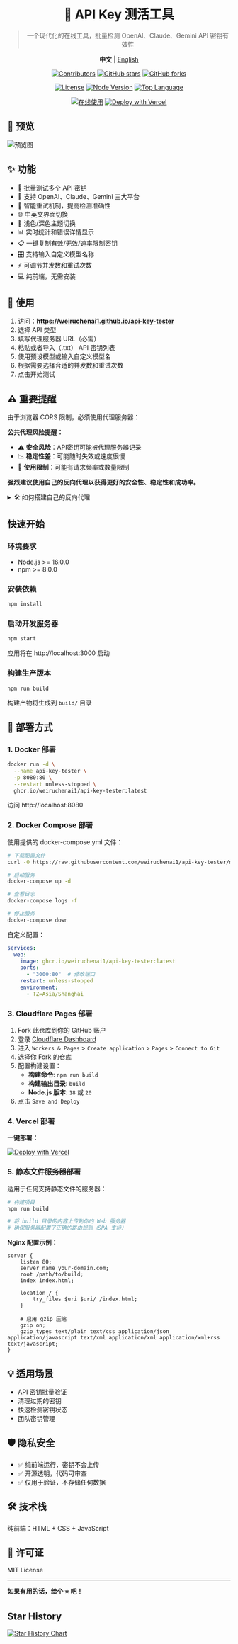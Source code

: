 <div align="center">

# 🔑 API Key 测活工具
> 一个现代化的在线工具，批量检测 OpenAI、Claude、Gemini API 密钥有效性

**中文** | [English](./README.en.md)

[![Contributors](https://img.shields.io/github/contributors/weiruchenai1/api-key-tester?style=flat&color=orange)](https://github.com/weiruchenai1/api-key-tester/graphs/contributors)
[![GitHub stars](https://img.shields.io/github/stars/weiruchenai1/api-key-tester?style=flat&color=yellow)](https://github.com/weiruchenai1/api-key-tester/stargazers)
[![GitHub forks](https://img.shields.io/github/forks/weiruchenai1/api-key-tester?style=flat&color=green)](https://github.com/weiruchenai1/api-key-tester/network/members)

[![License](https://img.shields.io/github/license/weiruchenai1/api-key-tester?style=flat&color=blue)](https://github.com/weiruchenai1/api-key-tester/blob/main/LICENSE)
[![Node Version](https://img.shields.io/badge/node-%3E=16.0.0-brightgreen?style=flat&logo=node.js)](https://nodejs.org/)
[![Top Language](https://img.shields.io/github/languages/top/weiruchenai1/api-key-tester?style=flat&logo=javascript&color=yellow)](https://github.com/weiruchenai1/api-key-tester)

[![在线使用](https://img.shields.io/badge/在线使用-GitHub%20Pages-blue?style=flat&logo=github)](https://weiruchenai1.github.io/api-key-tester)
[![Deploy with Vercel](https://img.shields.io/badge/Deploy-Vercel-black?style=flat&logo=vercel)](https://vercel.com/new/clone?repository-url=https://github.com/weiruchenai1/api-key-tester)

</div>

## 📸 预览

![预览图](./Preview.png)

## ✨ 功能

- 🚀 批量测试多个 API 密钥
- 🎯 支持 OpenAI、Claude、Gemini 三大平台
- 🔄 智能重试机制，提高检测准确性
- 🌐 中英文界面切换
- 🌙 浅色/深色主题切换
- 📊 实时统计和错误详情显示
- 📋 一键复制有效/无效/速率限制密钥
- 🎛️ 支持输入自定义模型名称
- ⚡ 可调节并发数和重试次数
- 💻 纯前端，无需安装

## 🚀 使用

1. 访问：**https://weiruchenai1.github.io/api-key-tester**
2. 选择 API 类型
3. 填写代理服务器 URL（必需）
4. 粘贴或者导入（.txt） API 密钥列表
5. 使用预设模型或输入自定义模型名
6. 根据需要选择合适的并发数和重试次数
7. 点击开始测试

## ⚠️ 重要提醒

由于浏览器 CORS 限制，必须使用代理服务器：

**公共代理风险提醒：**
- ⚠️ **安全风险**：API密钥可能被代理服务器记录
- 📉 **稳定性差**：可能随时失效或速度很慢
- 🚫 **使用限制**：可能有请求频率或数量限制

**强烈建议使用自己的反向代理以获得更好的安全性、稳定性和成功率。**

<details>
<summary>🛠️ 如何搭建自己的反向代理</summary>

如果你有自己的海外服务器，可以使用 Nginx 搭建反向代理：

**前置要求：**
- 一台海外服务器（VPS）
- 一个域名，并将以下子域名解析到服务器IP：
  - `openai.your-domain.com`
  - `claude.your-domain.com` 
  - `gemini.your-domain.com`

**1. 安装 Nginx**
```bash
sudo apt-get update
sudo apt-get install nginx
```

**2. 配置域名和SSL证书**
```bash
# 申请SSL证书（使用 Let's Encrypt）
sudo apt-get install certbot python3-certbot-nginx
sudo certbot --nginx -d your-domain.com
```

**3. 创建反向代理配置**
```bash
# 为每个API创建单独的配置文件
sudo nano /etc/nginx/sites-available/openai-proxy
```

**4. 添加OpenAI配置内容**
```nginx
# OpenAI 反向代理
server {
    listen 443 ssl;
    server_name openai.your-domain.com;
    
    ssl_certificate /etc/letsencrypt/live/claude.your-domain.com/fullchain.pem;
    ssl_certificate_key /etc/letsencrypt/live/claude.your-domain.com/privkey.pem;
    
    location / {
        # DNS解析器，禁用IPv6
        resolver 8.8.8.8 ipv6=off;
        
        # 反向代理配置
        proxy_pass https://api.openai.com/;
        proxy_ssl_server_name on;
        proxy_set_header Host api.openai.com;
        proxy_set_header X-Real-IP $remote_addr;
        proxy_set_header X-Forwarded-For $proxy_add_x_forwarded_for;
        proxy_set_header X-Forwarded-Proto $scheme;
        
        # 隐藏后端服务器的CORS头，避免重复
        proxy_hide_header Access-Control-Allow-Origin;
        proxy_hide_header Access-Control-Allow-Methods;
        proxy_hide_header Access-Control-Allow-Headers;
        proxy_hide_header Access-Control-Allow-Credentials;
        
        # 处理OPTIONS预检请求
        if ($request_method = 'OPTIONS') {
            add_header Access-Control-Allow-Origin *;
            add_header Access-Control-Allow-Methods 'GET, POST, PUT, DELETE, OPTIONS';
            add_header Access-Control-Allow-Headers '*';
            add_header Access-Control-Max-Age 86400;
            return 204;
        }
        
        # 为所有其他请求添加CORS头
        add_header Access-Control-Allow-Origin * always;
        add_header Access-Control-Allow-Methods 'GET, POST, PUT, DELETE, OPTIONS' always;
        add_header Access-Control-Allow-Headers '*' always;
    }
}
```

**5. 创建Claude配置**
```bash
sudo nano /etc/nginx/sites-available/claude-proxy
```

添加以下内容：
```nginx
# Claude 反向代理
server {
    listen 443 ssl;
    server_name claude.your-domain.com;
    
    ssl_certificate /etc/letsencrypt/live/claude.your-domain.com/fullchain.pem;
    ssl_certificate_key /etc/letsencrypt/live/claude.your-domain.com/privkey.pem;
    
    location / {
        # DNS解析器，禁用IPv6
        resolver 8.8.8.8 ipv6=off;
        
        # 反向代理配置
        proxy_pass https://api.anthropic.com/;
        proxy_ssl_server_name on;
        proxy_set_header Host api.anthropic.com;
        proxy_set_header X-Real-IP $remote_addr;
        proxy_set_header X-Forwarded-For $proxy_add_x_forwarded_for;
        proxy_set_header X-Forwarded-Proto $scheme;
        
        # 隐藏后端服务器的CORS头，避免重复
        proxy_hide_header Access-Control-Allow-Origin;
        proxy_hide_header Access-Control-Allow-Methods;
        proxy_hide_header Access-Control-Allow-Headers;
        proxy_hide_header Access-Control-Allow-Credentials;
        
        # 处理OPTIONS预检请求
        if ($request_method = 'OPTIONS') {
            add_header Access-Control-Allow-Origin *;
            add_header Access-Control-Allow-Methods 'GET, POST, PUT, DELETE, OPTIONS';
            add_header Access-Control-Allow-Headers '*';
            add_header Access-Control-Max-Age 86400;
            return 204;
        }
        
        # 为所有其他请求添加CORS头
        add_header Access-Control-Allow-Origin * always;
        add_header Access-Control-Allow-Methods 'GET, POST, PUT, DELETE, OPTIONS' always;
        add_header Access-Control-Allow-Headers '*' always;
    }
}
```

**6. 创建Gemini配置**
```bash
sudo nano /etc/nginx/sites-available/gemini-proxy
```

添加以下内容：
```nginx
# Gemini 反向代理
server {
    listen 443 ssl;
    server_name gemini.your-domain.com;
    
    ssl_certificate /etc/letsencrypt/live/claude.your-domain.com/fullchain.pem;
    ssl_certificate_key /etc/letsencrypt/live/claude.your-domain.com/privkey.pem;
    
    location / {
        # DNS解析器，禁用IPv6
        resolver 8.8.8.8 ipv6=off;
        
        # 反向代理配置
        proxy_pass https://generativelanguage.googleapis.com/;
        proxy_ssl_server_name on;
        proxy_set_header Host generativelanguage.googleapis.com;
        proxy_set_header X-Real-IP $remote_addr;
        proxy_set_header X-Forwarded-For $proxy_add_x_forwarded_for;
        proxy_set_header X-Forwarded-Proto $scheme;
        
        # 隐藏后端服务器的CORS头，避免重复
        proxy_hide_header Access-Control-Allow-Origin;
        proxy_hide_header Access-Control-Allow-Methods;
        proxy_hide_header Access-Control-Allow-Headers;
        proxy_hide_header Access-Control-Allow-Credentials;
        
        # 处理OPTIONS预检请求
        if ($request_method = 'OPTIONS') {
            add_header Access-Control-Allow-Origin *;
            add_header Access-Control-Allow-Methods 'GET, POST, PUT, DELETE, OPTIONS';
            add_header Access-Control-Allow-Headers '*';
            add_header Access-Control-Max-Age 86400;
            return 204;
        }
        
        # 为所有其他请求添加CORS头
        add_header Access-Control-Allow-Origin * always;
        add_header Access-Control-Allow-Methods 'GET, POST, PUT, DELETE, OPTIONS' always;
        add_header Access-Control-Allow-Headers '*' always;
    }
}
```

**7. 启用配置**
```bash
# 启用所有代理配置
sudo ln -s /etc/nginx/sites-available/openai-proxy /etc/nginx/sites-enabled/
sudo ln -s /etc/nginx/sites-available/claude-proxy /etc/nginx/sites-enabled/
sudo ln -s /etc/nginx/sites-available/gemini-proxy /etc/nginx/sites-enabled/
```

**配置说明：**
- 将 `your-domain.com` 替换为你的实际域名
- 每个API使用单独的配置文件，便于管理
- 证书路径会在申请SSL证书后自动生成，无需手动修改

**8. 重启 Nginx**
```bash
sudo nginx -t  # 检查配置
sudo nginx -s reload  # 重新加载配置
```

**代理地址：**
测试成功后，在API Key测试工具中使用以下代理地址：
- OpenAI: `https://openai.your-domain.com`
- Claude: `https://claude.your-domain.com`  
- Gemini: `https://gemini.your-domain.com`

</details>

## 快速开始

### 环境要求

- Node.js >= 16.0.0
- npm >= 8.0.0

### 安装依赖

```bash
npm install
```

### 启动开发服务器

```bash
npm start
```

应用将在 http://localhost:3000 启动

### 构建生产版本

```bash
npm run build
```

构建产物将生成到 `build/` 目录

## 🚀 部署方式

### 1. Docker 部署

```bash
docker run -d \
  --name api-key-tester \
  -p 8080:80 \
  --restart unless-stopped \
  ghcr.io/weiruchenai1/api-key-tester:latest
```

访问 http://localhost:8080

### 2. Docker Compose 部署

使用提供的 docker-compose.yml 文件：

```bash
# 下载配置文件
curl -O https://raw.githubusercontent.com/weiruchenai1/api-key-tester/main/docker-compose.yml

# 启动服务
docker-compose up -d

# 查看日志
docker-compose logs -f

# 停止服务
docker-compose down
```

自定义配置：
```yaml
services:
  web:
    image: ghcr.io/weiruchenai1/api-key-tester:latest
    ports:
      - "3000:80"  # 修改端口
    restart: unless-stopped
    environment:
      - TZ=Asia/Shanghai
```

### 3. Cloudflare Pages 部署

1. Fork 此仓库到你的 GitHub 账户
2. 登录 [Cloudflare Dashboard](https://dash.cloudflare.com/)
3. 进入 `Workers & Pages` > `Create application` > `Pages` > `Connect to Git`
4. 选择你 Fork 的仓库
5. 配置构建设置：
   - **构建命令**: `npm run build`
   - **构建输出目录**: `build`
   - **Node.js 版本**: `18` 或 `20`
6. 点击 `Save and Deploy`

### 4. Vercel 部署

**一键部署：**

[![Deploy with Vercel](https://vercel.com/button)](https://vercel.com/new/clone?repository-url=https://github.com/weiruchenai1/api-key-tester&project-name=api-key-tester)

### 5. 静态文件服务器部署

适用于任何支持静态文件的服务器：

```bash
# 构建项目
npm run build

# 将 build 目录的内容上传到你的 Web 服务器
# 确保服务器配置了正确的路由规则（SPA 支持）
```

**Nginx 配置示例：**
```nginx
server {
    listen 80;
    server_name your-domain.com;
    root /path/to/build;
    index index.html;
    
    location / {
        try_files $uri $uri/ /index.html;
    }
    
    # 启用 gzip 压缩
    gzip on;
    gzip_types text/plain text/css application/json application/javascript text/xml application/xml application/xml+rss text/javascript;
}
```

## 💡 适用场景

- API 密钥批量验证
- 清理过期的密钥
- 快速检测密钥状态
- 团队密钥管理

## 🛡️ 隐私安全

- ✅ 纯前端运行，密钥不会上传
- ✅ 开源透明，代码可审查
- ✅ 仅用于验证，不存储任何数据

## 🛠️ 技术栈

纯前端：HTML + CSS + JavaScript

## 📄 许可证

MIT License

---

**如果有用的话，给个 ⭐ 吧！**

## Star History

<a href="https://www.star-history.com/#weiruchenai1/api-key-tester&Date">
 <picture>
   <source media="(prefers-color-scheme: dark)" srcset="https://api.star-history.com/svg?repos=weiruchenai1/api-key-tester&type=Date&theme=dark" />
   <source media="(prefers-color-scheme: light)" srcset="https://api.star-history.com/svg?repos=weiruchenai1/api-key-tester&type=Date" />
   <img alt="Star History Chart" src="https://api.star-history.com/svg?repos=weiruchenai1/api-key-tester&type=Date" />
 </picture>
</a>